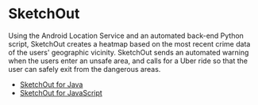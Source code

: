 SketchOut
=========
Using the Android Location Service and an automated back-end Python script, SketchOut creates a heatmap based on the most recent crime data of the users' geographic vicinity. SketchOut sends an automated warning when the users enter an unsafe area, and calls for a Uber ride so that the user can safely exit from the dangerous areas.

* [SketchOut for Java](https://github.com/SeanBae/SketchOut-java)
* [SketchOut for JavaScript](https://github.com/SeanBae/SketchOut-js)
